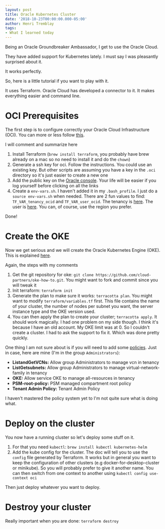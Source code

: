 ```yaml
---
layout: post 
title: Oracle Kubernetes Cluster
date: '2018-10-23T00:00:00.000-05:00' 
author: Henri Tremblay 
tags:
- What I learned today 
---
```


Being an Oracle Groundbreaker Ambassador, I get to use the Oracle Cloud.

They have added support for Kubernetes lately. I must say I was pleasantly surprised about it.

It works perfectly.

So, here is a little tutorial if you want to play with it. 

It uses Terraform. Oracle Cloud has developed a connector to it. It makes everything easier and command line.

# OCI Prerequisites

The first step is to configure correctly your Oracle Cloud Infrastructure (OCI). You can more or less follow  [this](https://github.com/cloud-partners/oci-prerequisites).

I will comment and summarize here

1. Install Terraform (`brew install terraform`, you probably have brew already on a mac so no need to install it and do the `chown`)
2. Generate a ssh key for oci. Follow the instructions. You could use an existing key. But other scripts are assuming  you have a key in the `.oci` directory so it's just easier to create a new one
3. Add the public key on the [Oracle console](https://console.us-phoenix-1.oraclecloud.com/a/identity/users). 
Your life will be easier if you log yourself before clicking on all the links
4. Create a `env-vars.sh`. I haven't added it in my `.bash_profile`. I just do a `source env-vars.sh` when needed. There are 2 fun values to find: `TF_VAR_tenancy_ocid` and `TF_VAR_user_ocid`. 
The tenancy is [here](https://console.us-ashburn-1.oraclecloud.com/a/tenancy).
The user is [here](https://console.us-ashburn-1.oraclecloud.com/a/identity/users).
You can, of course, use the region you prefer.

Done!

# Create the OKE

Now we get serious and we will create the Oracle Kubernetes Engine (OKE). This is explained [here](https://github.com/cloud-partners/oke-how-to).

Again, the steps with my comments

1. Get the git repository for oke: `git clone https://github.com/cloud-partners/oke-how-to.git`. You might want to fork  and commit since you will tweak it
2. Init terraform: `terraform init`
3. Generate the plan to make sure it works: `terracotta plan`. You might want to modify `terraform/variables.tf` first.
This file contains the name of your cluster, the number of nodes per subnet you want, the server instance type and the OKE version used.
4. You can then apply the plan to create your cluster; `terracotta apply`. It should work magically. I had one problem on my side though. I think it's because I have an old account. My OKE limit was at 0. So I couldn't create a cluster. I had to ask the support to fix it. Which was done pretty quickly.

One thing I am not sure about is if you will need to add some [policies](https://console.us-ashburn-1.oraclecloud.com/a/identity/policies). 
Just in case, here are mine (I'm in the group `Administrators`):

* **ListandGetVCNs:** Allow group Administrators to manage vcn in tenancy
* **ListGetsubnets:** Allow group Administrators to manage virtual-network-family in tenancy
* **OKE:** Allow service OKE to manage all-resources in tenancy
* **PSM-root-policy:** PSM managed compartment root policy
* **Tenant Admin Policy:** Tenant Admin Policy

I haven't mastered the policy system yet to I'm not quite sure what is doing what.

# Deploy on the cluster

You now have a running cluster so let's deploy some stuff on it.

1. For that you need `kubectl`: `brew install kubectl kubernetes-helm`
2. Add the kube config for the cluster. The doc will tell you to use the `config` file generated by Terraform. It works but in general you want to keep the configuration of other clusters (e.g docker-for-desktop-cluster or minikube). So you will probably prefer to give it another name. You can then switch from one context to another using `kubectl config use-context oci`

Then just deploy whatever you want to deploy.

# Destroy your cluster

Really important when you are done: `terraform destroy`
 
